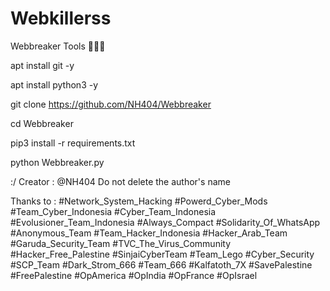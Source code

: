 # Webkillerss

Webbreaker Tools 👨🏻‍💻

apt install git -y

apt install python3 -y

git clone https://github.com/NH404/Webbreaker

cd Webbreaker

pip3 install -r requirements.txt

python Webbreaker.py

:/ Creator : @NH404
Do not delete the author's name

Thanks to :
#Network_System_Hacking
#Powerd_Cyber_Mods
#Team_Cyber_Indonesia
#Cyber_Team_Indonesia
#Evolusioner_Team_Indonesia
#Always_Compact
#Solidarity_Of_WhatsApp
#Anonymous_Team
#Team_Hacker_Indonesia
#Hacker_Arab_Team
#Garuda_Security_Team
#TVC_The_Virus_Community
#Hacker_Free_Palestine
#SinjaiCyberTeam
#Team_Lego
#Cyber_Security
#SCP_Team
#Dark_Strom_666
#Team_666
#Kalfatoth_7X
#SavePalestine
#FreePalestine
#OpAmerica
#OpIndia
#OpFrance
#OpIsrael
